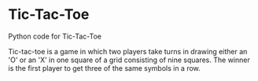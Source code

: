 # Tic-Tac-Toe

Python code for Tic-Tac-Toe

Tic-tac-toe is a game in which two players take turns in drawing either an 'O' or an 'X' in one square of a grid consisting of nine squares. The winner is the first player to get three of the same symbols in a row.
